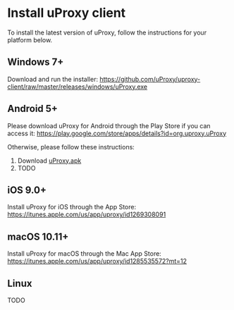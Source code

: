 # Install uProxy client

To install the latest version of uProxy, follow the instructions for your platform below.

## Windows 7+

Download and run the installer:
https://github.com/uProxy/uproxy-client/raw/master/releases/windows/uProxy.exe

## Android 5+

Please download uProxy for Android through the Play Store if you can access it:
https://play.google.com/store/apps/details?id=org.uproxy.uProxy

Otherwise, please follow these instructions:

1. Download [uProxy.apk](https://github.com/uProxy/uproxy-client/raw/master/releases/android/uProxy.apk)
2. TODO

## iOS 9.0+

Install uProxy for iOS through the App Store:
https://itunes.apple.com/us/app/uproxy/id1269308091

## macOS 10.11+

Install uProxy for macOS through the Mac App Store:
https://itunes.apple.com/us/app/uproxy/id1285535572?mt=12

## Linux

TODO
